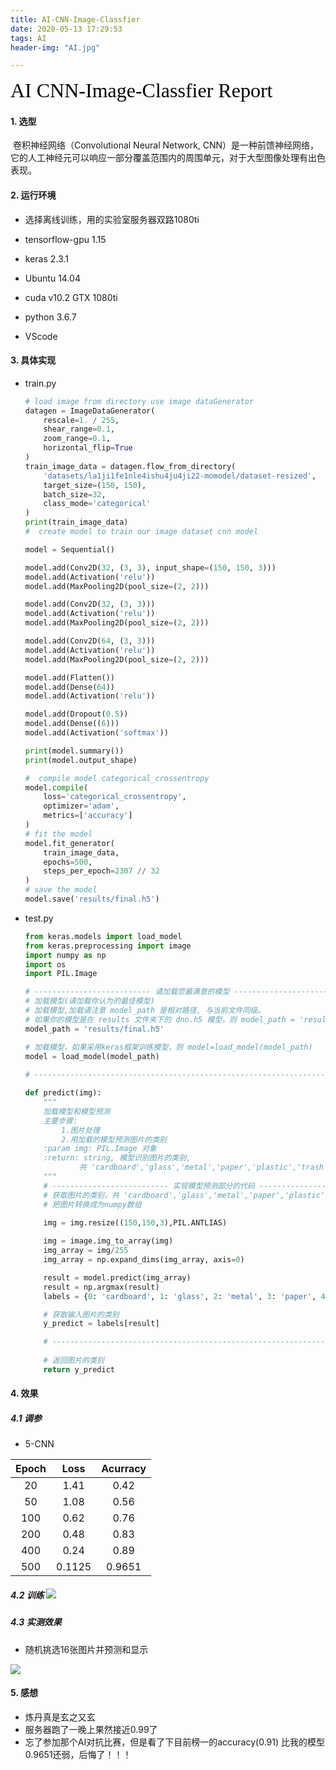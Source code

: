 ```yaml
---
title: AI-CNN-Image-Classfier
date: 2020-05-13 17:29:53
tags: AI
header-img: "AI.jpg"

---
```

>

<font face="黑体" color=black size=6>AI CNN-Image-Classfier Report</font>





#### 1. 选型

​	卷积神经网络（Convolutional Neural Network, CNN）是一种前馈神经网络，它的人工神经元可以响应一部分覆盖范围内的周围单元，对于大型图像处理有出色表现。

#### 2. 运行环境

* 选择离线训练，用的实验室服务器双路1080ti
* tensorflow-gpu 1.15

 * keras 2.3.1
* Ubuntu 14.04
* cuda v10.2  GTX 1080ti 
* python 3.6.7
* VScode 

#### 3. 具体实现

 * train.py

   ```python
   # load image from directory use image dataGenerator
   datagen = ImageDataGenerator(
       rescale=1. / 255,
       shear_range=0.1,
       zoom_range=0.1,
       horizontal_flip=True
   )
   train_image_data = datagen.flow_from_directory(
       'datasets/la1ji1fe1nle4ishu4ju4ji22-momodel/dataset-resized',
       target_size=(150, 150),
       batch_size=32,
       class_mode='categorical'
   )
   print(train_image_data)
   #  create model to train our image dataset cnn model
   
   model = Sequential()
   
   model.add(Conv2D(32, (3, 3), input_shape=(150, 150, 3)))
   model.add(Activation('relu'))
   model.add(MaxPooling2D(pool_size=(2, 2)))
   
   model.add(Conv2D(32, (3, 3)))
   model.add(Activation('relu'))
   model.add(MaxPooling2D(pool_size=(2, 2)))
   
   model.add(Conv2D(64, (3, 3)))
   model.add(Activation('relu'))
   model.add(MaxPooling2D(pool_size=(2, 2)))
   
   model.add(Flatten())    
   model.add(Dense(64))
   model.add(Activation('relu'))
   
   model.add(Dropout(0.5))
   model.add(Dense((6)))
   model.add(Activation('softmax'))
   
   print(model.summary())
   print(model.output_shape)
   
   #  compile model categorical_crossentropy
   model.compile(
       loss='categorical_crossentropy',
       optimizer='adam',
       metrics=['accuracy']
   )
   # fit the model
   model.fit_generator(
       train_image_data,
       epochs=500,
       steps_per_epoch=2307 // 32
   )
   # save the model
   model.save('results/final.h5')
   ```

 * test.py

   ```python
   from keras.models import load_model
   from keras.preprocessing import image
   import numpy as np
   import os
   import PIL.Image
   
   # -------------------------- 请加载您最满意的模型 ---------------------------
   # 加载模型(请加载你认为的最佳模型)
   # 加载模型,加载请注意 model_path 是相对路径, 与当前文件同级。
   # 如果你的模型是在 results 文件夹下的 dnn.h5 模型，则 model_path = 'results/dnn.h5'
   model_path = 'results/final.h5'
   
   # 加载模型，如果采用keras框架训练模型，则 model=load_model(model_path)
   model = load_model(model_path)
       
   # ---------------------------------------------------------------------------
   
   def predict(img):
       """
       加载模型和模型预测
       主要步骤:
           1.图片处理
           2.用加载的模型预测图片的类别
       :param img: PIL.Image 对象
       :return: string, 模型识别图片的类别, 
               共 'cardboard','glass','metal','paper','plastic','trash' 6 个类别
       """
       # -------------------------- 实现模型预测部分的代码 ---------------------------
       # 获取图片的类别，共 'cardboard','glass','metal','paper','plastic','trash' 6 个类别
       # 把图片转换成为numpy数组
       
       img = img.resize((150,150,3),PIL.ANTLIAS)
   
       img = image.img_to_array(img)
       img_array = img/255
       img_array = np.expand_dims(img_array, axis=0)
   
       result = model.predict(img_array)
       result = np.argmax(result)
       labels = {0: 'cardboard', 1: 'glass', 2: 'metal', 3: 'paper', 4: 'plastic', 5: 'trash'}
   
       # 获取输入图片的类别
       y_predict = labels[result]
   
       # -------------------------------------------------------------------------
       
       # 返回图片的类别
       return y_predict
   ```

   

#### 4. 效果

##### 	4.1 调参

* 5-CNN

| Epoch |  Loss  | Acurracy |
| :---: | :----: | :------: |
|  20   |  1.41  |   0.42   |
|  50   |  1.08  |   0.56   |
|  100  |  0.62  |   0.76   |
|  200  |  0.48  |   0.83   |
|  400  |  0.24  |   0.89   |
|  500  | 0.1125 |  0.9651  |

##### 	4.2 训练	![](C:\Users\Yinze\Desktop\1234.JPG)

##### 	4.3 实测效果

* 随机挑选16张图片并预测和显示

![](C:\Users\Yinze\Desktop\123.png)



#### 5. 感想

* 炼丹真是玄之又玄
* 服务器跑了一晚上果然接近0.99了
* 忘了参加那个AI对抗比赛，但是看了下目前榜一的accuracy(0.91) 比我的模型0.9651还弱，后悔了！！！

